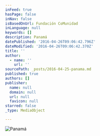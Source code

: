 ```yaml
---
inFeed: true
hasPage: false
inNav: false
isBasedOnUrl: Fundación CoMunidad
inLanguage: null
keywords: []
description: Panamá
datePublished: '2016-04-26T09:06:42.796Z'
dateModified: '2016-04-26T09:06:42.370Z'
title: ''
author:
  - name: ''
    url: ''
sourcePath: _posts/2016-04-25-panama.md
published: true
authors: []
publisher:
  name: null
  domain: null
  url: null
  favicon: null
starred: false
_type: MediaObject

---
```

![Panamá](https://s3-us-west-2.amazonaws.com/the-grid-img/p/43dbc9d9d2b2c8d243f3e422fe16645f414c2848.jpg)